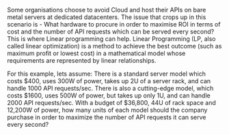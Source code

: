 Some organisations choose to avoid Cloud and host their APIs on bare metal servers at dedicated datacenters.
The issue that crops up in this scenario is - What hardware to procure in order to maximise ROI in terms of cost and the number of API requests which can be served every second?
This is where Linear programming can help. Linear Programming (LP, also called linear optimization) is a method to achieve the best outcome (such as maximum profit or lowest cost) in a mathematical model whose requirements are represented by linear relationships.

For this example, lets assume:
There is a standard server model which costs $400, uses 300W of power, takes up 2U of
a server rack, and can handle 1000 API requests/sec. There is also a cutting-edge model,
which costs $1600, uses 500W of power, but takes up only 1U, and can
handle 2000 API requests/sec. With a budget of $36,800, 44U of rack space and
12,200W of power, how many units of each model should the company purchase
in order to maximize the number of API requests it can serve every second?
